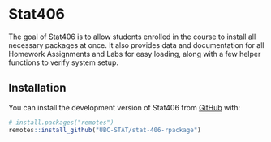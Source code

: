 
# Stat406

The goal of Stat406 is to allow students enrolled in the course to install
all necessary packages at once. It also provides data and documentation
for all Homework Assignments and Labs for easy loading, along with a few
helper functions to verify system setup.

## Installation

You can install the development version of Stat406 from [GitHub](https://github.com/) with:

``` r
# install.packages("remotes")
remotes::install_github("UBC-STAT/stat-406-rpackage")
```

